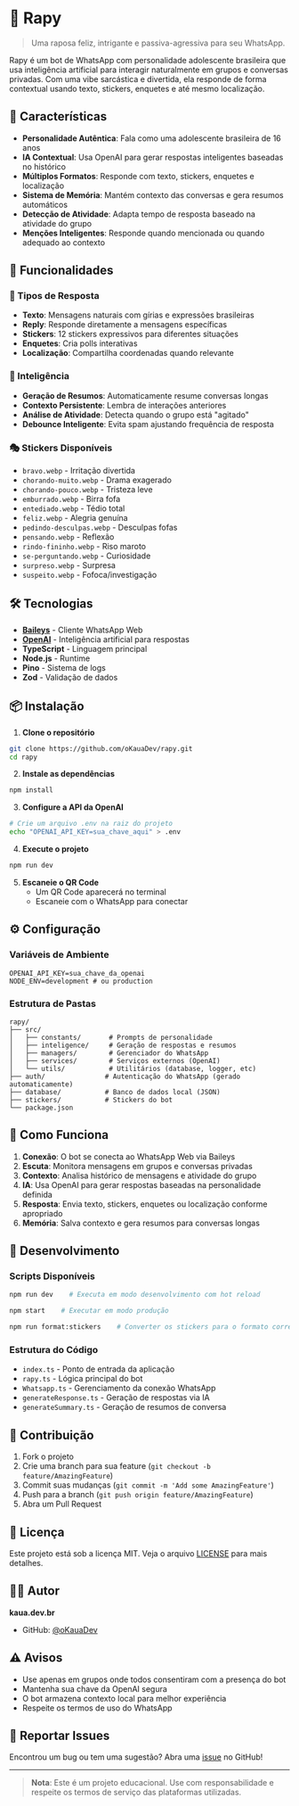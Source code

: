 # 🦊 Rapy

> Uma raposa feliz, intrigante e passiva-agressiva para seu WhatsApp.

Rapy é um bot de WhatsApp com personalidade adolescente brasileira que usa inteligência artificial para interagir naturalmente em grupos e conversas privadas. Com uma vibe sarcástica e divertida, ela responde de forma contextual usando texto, stickers, enquetes e até mesmo localização.

## 🌟 Características

- **Personalidade Autêntica**: Fala como uma adolescente brasileira de 16 anos
- **IA Contextual**: Usa OpenAI para gerar respostas inteligentes baseadas no histórico
- **Múltiplos Formatos**: Responde com texto, stickers, enquetes e localização
- **Sistema de Memória**: Mantém contexto das conversas e gera resumos automáticos
- **Detecção de Atividade**: Adapta tempo de resposta baseado na atividade do grupo
- **Menções Inteligentes**: Responde quando mencionada ou quando adequado ao contexto

## 🚀 Funcionalidades

### 💬 Tipos de Resposta

- **Texto**: Mensagens naturais com gírias e expressões brasileiras
- **Reply**: Responde diretamente a mensagens específicas
- **Stickers**: 12 stickers expressivos para diferentes situações
- **Enquetes**: Cria polls interativas
- **Localização**: Compartilha coordenadas quando relevante

### 🧠 Inteligência

- **Geração de Resumos**: Automaticamente resume conversas longas
- **Contexto Persistente**: Lembra de interações anteriores
- **Análise de Atividade**: Detecta quando o grupo está "agitado"
- **Debounce Inteligente**: Evita spam ajustando frequência de resposta

### 🎭 Stickers Disponíveis

- `bravo.webp` - Irritação divertida
- `chorando-muito.webp` - Drama exagerado
- `chorando-pouco.webp` - Tristeza leve
- `emburrado.webp` - Birra fofa
- `entediado.webp` - Tédio total
- `feliz.webp` - Alegria genuína
- `pedindo-desculpas.webp` - Desculpas fofas
- `pensando.webp` - Reflexão
- `rindo-fininho.webp` - Riso maroto
- `se-perguntando.webp` - Curiosidade
- `surpreso.webp` - Surpresa
- `suspeito.webp` - Fofoca/investigação

## 🛠️ Tecnologias

- **[Baileys](https://github.com/WhiskeySockets/Baileys)** - Cliente WhatsApp Web
- **[OpenAI](https://openai.com/)** - Inteligência artificial para respostas
- **TypeScript** - Linguagem principal
- **Node.js** - Runtime
- **Pino** - Sistema de logs
- **Zod** - Validação de dados

## 📦 Instalação

1. **Clone o repositório**

```bash
git clone https://github.com/oKauaDev/rapy.git
cd rapy
```

2. **Instale as dependências**

```bash
npm install
```

3. **Configure a API da OpenAI**

```bash
# Crie um arquivo .env na raiz do projeto
echo "OPENAI_API_KEY=sua_chave_aqui" > .env
```

4. **Execute o projeto**

```bash
npm run dev
```

5. **Escaneie o QR Code**
   - Um QR Code aparecerá no terminal
   - Escaneie com o WhatsApp para conectar

## ⚙️ Configuração

### Variáveis de Ambiente

```env
OPENAI_API_KEY=sua_chave_da_openai
NODE_ENV=development # ou production
```

### Estrutura de Pastas

```
rapy/
├── src/
│   ├── constants/       # Prompts de personalidade
│   ├── inteligence/     # Geração de respostas e resumos
│   ├── managers/        # Gerenciador do WhatsApp
│   ├── services/        # Serviços externos (OpenAI)
│   └── utils/           # Utilitários (database, logger, etc)
├── auth/               # Autenticação do WhatsApp (gerado automaticamente)
├── database/           # Banco de dados local (JSON)
├── stickers/           # Stickers do bot
└── package.json
```

## 🎯 Como Funciona

1. **Conexão**: O bot se conecta ao WhatsApp Web via Baileys
2. **Escuta**: Monitora mensagens em grupos e conversas privadas
3. **Contexto**: Analisa histórico de mensagens e atividade do grupo
4. **IA**: Usa OpenAI para gerar respostas baseadas na personalidade definida
5. **Resposta**: Envia texto, stickers, enquetes ou localização conforme apropriado
6. **Memória**: Salva contexto e gera resumos para conversas longas

## 🔧 Desenvolvimento

### Scripts Disponíveis

```bash
npm run dev    # Executa em modo desenvolvimento com hot reload
```

```bash
npm start    # Executar em modo produção
```

```bash
npm run format:stickers    # Converter os stickers para o formato correto.
```

### Estrutura do Código

- `index.ts` - Ponto de entrada da aplicação
- `rapy.ts` - Lógica principal do bot
- `Whatsapp.ts` - Gerenciamento da conexão WhatsApp
- `generateResponse.ts` - Geração de respostas via IA
- `generateSummary.ts` - Geração de resumos de conversa

## 🤝 Contribuição

1. Fork o projeto
2. Crie uma branch para sua feature (`git checkout -b feature/AmazingFeature`)
3. Commit suas mudanças (`git commit -m 'Add some AmazingFeature'`)
4. Push para a branch (`git push origin feature/AmazingFeature`)
5. Abra um Pull Request

## 📝 Licença

Este projeto está sob a licença MIT. Veja o arquivo [LICENSE](LICENSE) para mais detalhes.

## 👨‍💻 Autor

**kaua.dev.br**

- GitHub: [@oKauaDev](https://github.com/oKauaDev)

## ⚠️ Avisos

- Use apenas em grupos onde todos consentiram com a presença do bot
- Mantenha sua chave da OpenAI segura
- O bot armazena contexto local para melhor experiência
- Respeite os termos de uso do WhatsApp

## 🐛 Reportar Issues

Encontrou um bug ou tem uma sugestão? Abra uma [issue](https://github.com/oKauaDev/rapy/issues) no GitHub!

---

> **Nota**: Este é um projeto educacional. Use com responsabilidade e respeite os termos de serviço das plataformas utilizadas.
